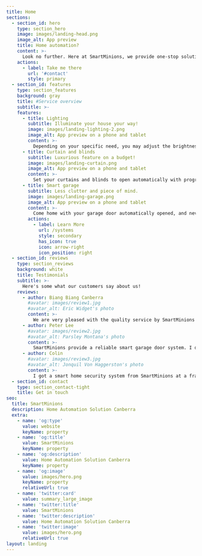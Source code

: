 ```yaml
---
title: Home
sections:
  - section_id: hero
    type: section_hero
    image: images/landing-head.png
    image_alt: App preview
    title: Home automation?
    content: >-
      Look no further. Here at SmartMinions, we provide one-stop solutions to automate the devices in your home that suit your budget, for new construction or decades old. Interested to find out more? Simply fill out this form below.
    actions:
      - label: Take me there
        url: '#contact'
        style: primary
  - section_id: features
    type: section_features
    background: gray
    title: #Service overview
    subtitle: >-
    features:
      - title: Lighting
        subtitle: Illuminate your house your way!
        image: images/landing-lighting-2.png
        image_alt: App preview on a phone and tablet
        content: >-
          Depending on your specific need, you may adjust the brightness level and colour temperature in addition to the simple ON and OFF settings. Lighting can be automatically turned on depending on motion sensors or time of the day, and much more.
      - title: Curtain and blinds
        subtitle: Luxurious feature on a budget!
        image: images/landing-curtain.png
        image_alt: App preview on a phone and tablet
        content: >-
          Set your curtains and blinds to open automatically with programmable setting and motorised parts. Combined with light sensors, your home can maintain a desired brightness level by dynamically letting daylight in and automatically turn on in-door lighting in a cloud-covered day.
      - title: Smart garage
        subtitle: Less clutter and piece of mind.
        image: images/landing-garage.png
        image_alt: App preview on a phone and tablet
        content: >-
          Come home with your garage door automatically opened, and never have to worry about forgetting to shut your garage door. All of these can be done wirelessly, with and without remote controls.
        actions:
          - label: Learn More
            url: /systems
            style: secondary
            has_icon: true
            icon: arrow-right
            icon_position: right
  - section_id: reviews
    type: section_reviews
    background: white
    title: Testimonials
    subtitle: >-
      Here's some what our customers say about us!
    reviews:
      - author: Biang Biang Canberra
        #avatar: images/review1.jpg
        #avatar_alt: Eric Widget's photo
        content: >-
          We are very pleased with the quality service by SmartMinions! We now have automated blinds providing extra privacy for our dine-in customers in Canberra City Center.
      - author: Peter Lee
        #avatar: images/review2.jpg
        #avatar_alt: Parsley Montana's photo
        content: >-
          SmartMinions provide a reliable smart garage door system. I don't have to worry about shutting the garage door and misplacing my garage remotes - it recognises my cars, then opens and closes automatically!
      - author: Colin
        #avatar: images/review3.jpg
        #avatar_alt: Jonquil Von Haggerston's photo
        content: >-
          I got a smart home security system from SmartMinions at a fraction of costs by other providers - cannot recommend them enough!
  - section_id: contact
    type: section_contact-tight
    title: Get in touch
seo:
  title: SmartMinions
  description: Home Automation Solution Canberra
  extra:
    - name: 'og:type'
      value: website
      keyName: property
    - name: 'og:title'
      value: SmartMinions
      keyName: property
    - name: 'og:description'
      value: Home Automation Solution Canberra
      keyName: property
    - name: 'og:image'
      value: images/hero.png
      keyName: property
      relativeUrl: true
    - name: 'twitter:card'
      value: summary_large_image
    - name: 'twitter:title'
      value: SmartMinions
    - name: 'twitter:description'
      value: Home Automation Solution Canberra
    - name: 'twitter:image'
      value: images/hero.png
      relativeUrl: true
layout: landing
---
```

